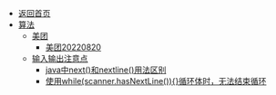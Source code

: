 - [返回首页](/)
- [算法](算法/)
  - [美团](算法/美团/)
    - [美团20220820](算法/美团/美团20220820.md)
  - [输入输出注意点](算法/输入输出注意点/)
    - [java中next()和nextline()用法区别](算法/输入输出注意点/java中next()和nextline()用法区别.md)
    - [使用while(scanner.hasNextLine()){}循环体时，无法结束循环](算法/输入输出注意点/使用while(scanner.hasNextLine()){}循环体时，无法结束循环.md)
